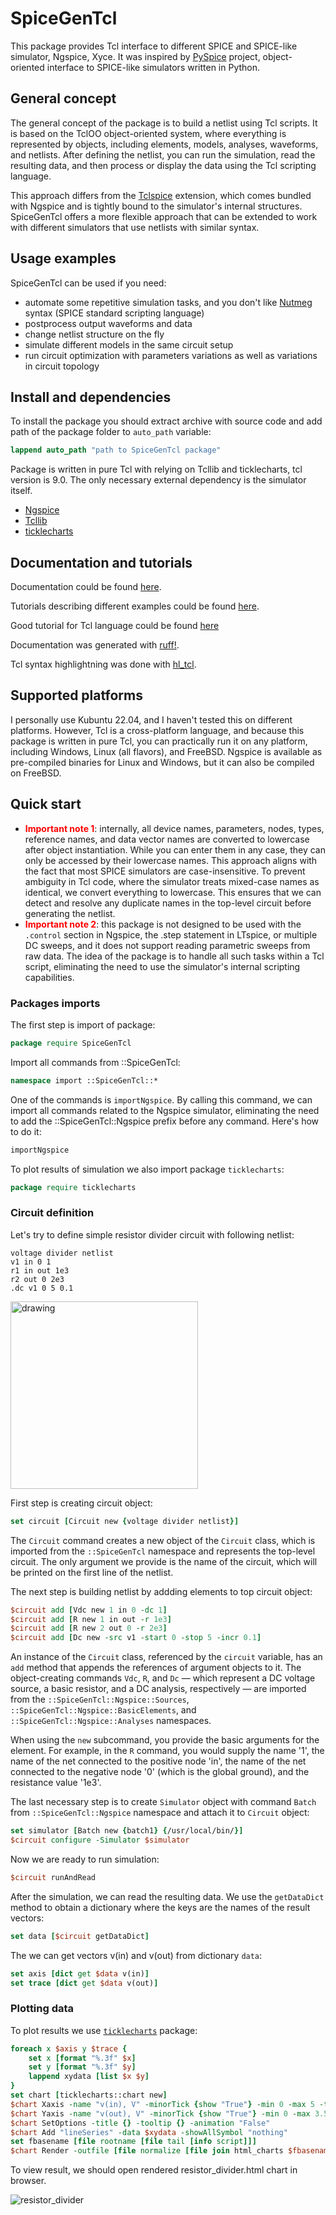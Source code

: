 # SpiceGenTcl

This package provides Tcl interface to different SPICE and SPICE-like simulator, Ngspice, Xyce.
It was inspired by [PySpice](https://github.com/PySpice-org/PySpice) project, object-oriented interface to SPICE-like simulators written in Python.

## General concept
The general concept of the package is to build a netlist using Tcl scripts. It is based on the TclOO object-oriented system, 
where everything is represented by objects, including elements, models, analyses, waveforms, and netlists. After defining the 
netlist, you can run the simulation, read the resulting data, and then process or display the data using the Tcl scripting language.

This approach differs from the [Tclspice](https://ngspice.sourceforge.io/tclspice.html) extension, which comes bundled with 
Ngspice and is tightly bound to the simulator's internal structures. SpiceGenTcl offers a more flexible approach that can be 
extended to work with different simulators that use netlists with similar syntax.

## Usage examples
SpiceGenTcl can be used if you need:
- automate some repetitive simulation tasks, and you don't like [Nutmeg](https://ngspice.sourceforge.io/ngspice-control-language-tutorial.html) syntax (SPICE standard scripting language)
- postprocess output waveforms and data
- change netlist structure on the fly
- simulate different models in the same circuit setup
- run circuit optimization with parameters variations as well as variations in circuit topology

## Install and dependencies
To install the package you should extract archive with source code and add path of the package folder to `auto_path`
variable:
```tcl
lappend auto_path "path to SpiceGenTcl package"
```
Package is written in pure Tcl with relying on Tcllib and ticklecharts, tcl version is 9.0. The only necessary external dependency is 
the simulator itself.

- [Ngspice](https://ngspice.sourceforge.io/download.html)
- [Tcllib](https://www.tcl.tk/software/tcllib/)
- [ticklecharts](https://github.com/nico-robert/ticklecharts)

## Documentation and tutorials

Documentation could be found [here](https://georgtree.github.io/SpiceGenTcl/). 

Tutorials describing different examples could be found [here](https://georgtree.github.io/SpiceGenTcl/index-Tutorials.html).

Good tutorial for Tcl language could be found [here](http://tcl.tk/man/tcltutorial/html/tcltutorial.html)

Documentation was generated with [ruff!](https://ruff.magicsplat.com/).

Tcl syntax highlightning was done with [hl_tcl](https://github.com/aplsimple/hl_tcl).

## Supported platforms

I personally use Kubuntu 22.04, and I haven't tested this on different platforms. 
However, Tcl is a cross-platform language, and because this package is written in pure Tcl, 
you can practically run it on any platform, including Windows, Linux (all flavors), and FreeBSD. 
Ngspice is available as pre-compiled binaries for Linux and Windows, but it can also be compiled on FreeBSD.

## Quick start

- <font color="red"> **Important note 1**</font>: internally, all device names, parameters, nodes, types, 
reference names, and data vector names are converted to lowercase after object instantiation. 
While you can enter them in any case, they can only be accessed by their lowercase names. 
This approach aligns with the fact that most SPICE simulators are case-insensitive. 
To prevent ambiguity in Tcl code, where the simulator treats mixed-case names as identical, we convert everything to lowercase. 
This ensures that we can detect and resolve any duplicate names in the top-level circuit before generating the netlist.
- <font color="red"> **Important note 2**</font>: this package is not designed to be used with the `.control` section 
in Ngspice, the .step statement in LTspice, or multiple DC sweeps, and it does not support reading parametric 
sweeps from raw data. The idea of the package is to handle all such tasks within a Tcl script, 
eliminating the need to use the simulator's internal scripting capabilities.

### Packages imports

The first step is import of package:
```tcl
package require SpiceGenTcl
```
Import all commands from ::SpiceGenTcl:
```tcl
namespace import ::SpiceGenTcl::*
```
One of the commands is `importNgspice`. By calling this command, we can import all commands related to the 
Ngspice simulator, eliminating the need to add the ::SpiceGenTcl::Ngspice prefix before any command. 
Here's how to do it:
```tcl
importNgspice
```
To plot results of simulation we also import package `ticklecharts`:
```tcl
package require ticklecharts
```

### Circuit definition

Let's try to define simple resistor divider circuit with following netlist:
```
voltage divider netlist
v1 in 0 1
r1 in out 1e3
r2 out 0 2e3
.dc v1 0 5 0.1
```
<img src="docs/assets/img/resistor_divider_cir.png" alt="drawing" width="300"/>


First step is creating circuit object:
```tcl
set circuit [Circuit new {voltage divider netlist}]
```
The `Circuit` command creates a new object of the `Circuit` class, which is imported from the 
`::SpiceGenTcl` namespace and represents the top-level circuit. 
The only argument we provide is the name of the circuit, which will be printed on the first line of the netlist.

The next step is building netlist by addding elements to top circuit object:
```tcl
$circuit add [Vdc new 1 in 0 -dc 1]
$circuit add [R new 1 in out -r 1e3]
$circuit add [R new 2 out 0 -r 2e3]
$circuit add [Dc new -src v1 -start 0 -stop 5 -incr 0.1]
```
An instance of the `Circuit` class, referenced by the `circuit` variable, has an `add` method that appends the references of 
argument objects to it. The object-creating commands `Vdc`, `R`, and `Dc` — which represent a DC voltage source, a basic resistor, 
and a DC analysis, respectively — are imported from the `::SpiceGenTcl::Ngspice::Sources`, `::SpiceGenTcl::Ngspice::BasicElements`, 
and `::SpiceGenTcl::Ngspice::Analyses` namespaces.

When using the `new` subcommand, you provide the basic arguments for the element. For example, in the `R` command, you would supply the name '1', 
the name of the net connected to the positive node 'in', the name of the net connected to the negative node '0' (which is the global ground), 
and the resistance value '1e3'.

The last necessary step is to create `Simulator` object with command `Batch` from `::SpiceGenTcl::Ngspice` namespace and attach it to `Circuit` object:
```tcl
set simulator [Batch new {batch1} {/usr/local/bin/}]
$circuit configure -Simulator $simulator
```
Now we are ready to run simulation:
```tcl
$circuit runAndRead
```
After the simulation, we can read the resulting data. We use the `getDataDict` method to obtain a dictionary 
where the keys are the names of the result vectors:
```tcl
set data [$circuit getDataDict]
```
The we can get vectors v(in) and v(out) from dictionary `data`:
```tcl
set axis [dict get $data v(in)]
set trace [dict get $data v(out)]
```

### Plotting data

To plot results we use [`ticklecharts`](https://github.com/nico-robert/ticklecharts) package:
```tcl
foreach x $axis y $trace {
    set x [format "%.3f" $x]
    set y [format "%.3f" $y]
    lappend xydata [list $x $y]
}
set chart [ticklecharts::chart new]
$chart Xaxis -name "v(in), V" -minorTick {show "True"} -min 0 -max 5 -type "value"
$chart Yaxis -name "v(out), V" -minorTick {show "True"} -min 0 -max 3.5 -type "value"
$chart SetOptions -title {} -tooltip {} -animation "False" 
$chart Add "lineSeries" -data $xydata -showAllSymbol "nothing"
set fbasename [file rootname [file tail [info script]]]
$chart Render -outfile [file normalize [file join html_charts $fbasename.html]]
```
To view result, we should open rendered resistor_divider.html chart in browser.

![resistor_divider](docs/assets/img/resistor_divider.png)

